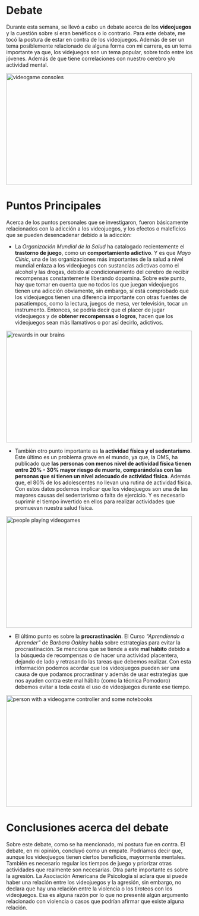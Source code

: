 # Debate
Durante esta semana, se llevó a cabo un debate acerca de los **videojuegos** y la cuestión sobre si eran benéficos o lo contrario. Para este debate, me tocó la postura de estar en contra de los videojuegos. 
Además de ser un tema posiblemente relacionado de alguna forma con mi carrera, es un tema importante ya que, los videjuegos son un tema popular, sobre todo entre los jóvenes. Además de que tiene correlaciones con nuestro cerebro y/o actividad mental.

<img src="https://www.muycomputer.com/wp-content/uploads/2022/07/Mercado-de-los-videojuegos-decrece-2022-e1657268244413.jpg" alt="videogame consoles" width="500" height="300">

# Puntos Principales
Acerca de los puntos personales que se investigaron, fueron básicamente relacionados con la adicción a los videojuegos, y los efectos o maleficios que se pueden desencadenar debido a la adicción:

- La *Organización Mundial de la Salud* ha catalogado recientemente el **trastorno de juego**, como un **comportamiento adictivo**. Y es que *Mayo Clinic*, una de las organizaciones más importantes de la salud a nivel mundial enlaza a los videojuegos con sustancias adictivas como el alcohol y las drogas, debido al condicionamiento del cerebro de recibir recompensas constantemente liberando dopamina. Sobre este punto, hay que tomar en cuenta que no todos los que juegan videojuegos tienen una adicción obviamente, sin embargo, sí está comprobado que los videojuegos tienen una diferencia importante con otras fuentes de pasatiempos, como la lectura, juegos de mesa, ver televisión, tocar un instrumento. Entonces, se podría decir que el placer de jugar videojuegos y de **obtener recompensas o logros**, hacen que los videojuegos sean más llamativos o por así decirlo, adictivos.

<img src="https://www.upressonline.com/wp-content/uploads/2015/10/BrainReward_web1.jpg" alt="rewards in our brains" width="500" height="300">

- También otro punto importante es **la actividad física y el sedentarismo**. Éste último es un problema grave en el mundo, ya que, la OMS, ha publicado que **las personas con menos nivel de actividad física tienen entre 20% - 30% mayor riesgo de muerte, comparándolas con las personas que sí tienen un nivel adecuado de actividad física**. Además que, el 80% de los adolescentes no llevan una rutina de actividad física. Con estos datos podemos implicar que los videojuegos son una de las mayores causas del sedentarismo o falta de ejercicio. Y es necesario suprimir el tiempo invertido en ellos para realizar actividades que promuevan nuestra salud física.

<img src="https://cdn-3.expansion.mx/dims4/default/88c0457/2147483647/strip/true/crop/362x217+0+0/resize/1200x719!/format/webp/quality/90/?url=https%3A%2F%2Fcherry-brightspot.s3.amazonaws.com%2Fmedia%2F2015%2F09%2F30%2Fninoechado.jpg" alt="people playing videogames" width="500" height="300">

- El último punto es sobre la **procrastinación**. El Curso *“Aprendiendo a Aprender”* de *Barbara Oakley* habla sobre estrategias para evitar la procrastinación. Se menciona que se tiende a este **mal hábito** debido a la búsqueda de recompensas o de hacer una actividad placentera, dejando de lado y retrasando las tareas que debemos realizar. Con esta información podemos acordar que los videojuegos pueden ser una causa de que podamos procrastinar y además de usar estrategias que nos ayuden contra este mal hábito (como la técnica Pomodoro) debemos evitar a toda costa el uso de videojuegos durante ese tiempo. 

<img src="https://s3.amazonaws.com/cdn.ucribs.com/images/2016/09/30072125/procrastination-11.png" alt="person with a videogame controller and some notebooks" width="500" height="300">

# Conclusiones acerca del debate
Sobre este debate, como se ha mencionado, mi postura fue en contra. El debate, en mi opinión, concluyó como un empate. Podríamos decir que, aunque los videojuegos tienen ciertos beneficios, mayormente mentales. También es necesario regular los tiempos de juego y priorizar otras actividades que realmente son necesarias. Otra parte importante es sobre la agresión. La Asociación Americana de Psicología sí aclara que si puede haber una relación entre los videojuegos y la agresión, sin embargo, no declara que hay una relación entre la violencia o los tiroteos con los videojuegos. Esa es alguna razón por lo que no presenté algún argumento relacionado con violencia o casos que podrían afirmar que existe alguna relación.




